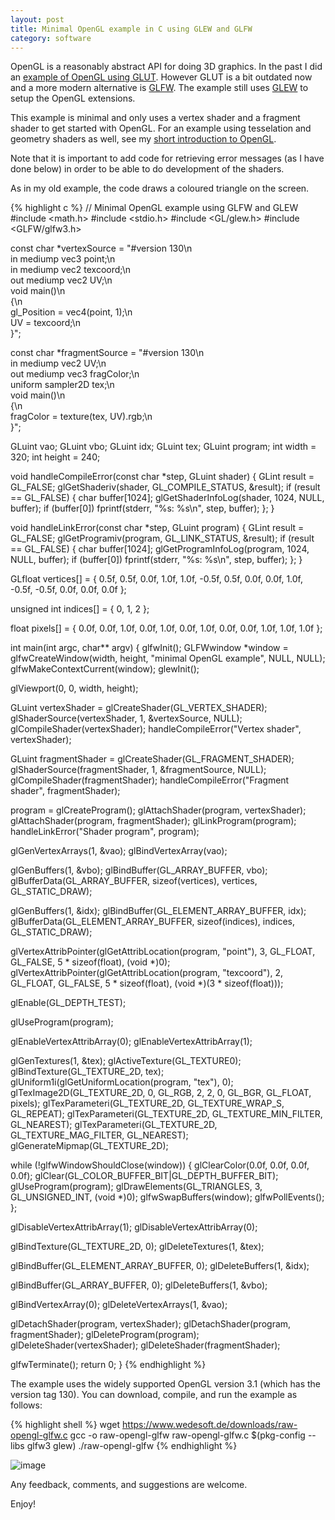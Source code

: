 ```yaml
---
layout: post
title: Minimal OpenGL example in C using GLEW and GLFW
category: software
---
```


OpenGL is a reasonably abstract API for doing 3D graphics.
In the past I did an [example of OpenGL using GLUT][1].
However GLUT is a bit outdated now and a more modern alternative is [GLFW][2].
The example still uses [GLEW][3] to setup the OpenGL extensions.

This example is minimal and only uses a vertex shader and a fragment shader to get started with OpenGL.
For an example using tesselation and geometry shaders as well, see my [short introduction to OpenGL][4].

Note that it is important to add code for retrieving error messages (as I have done below) in order to be able to do development of the shaders.

As in my old example, the code draws a coloured triangle on the screen.

{% highlight c %}
// Minimal OpenGL example using GLFW and GLEW
#include <math.h>
#include <stdio.h>
#include <GL/glew.h>
#include <GLFW/glfw3.h>


const char *vertexSource = "#version 130\n\
in mediump vec3 point;\n\
in mediump vec2 texcoord;\n\
out mediump vec2 UV;\n\
void main()\n\
{\n\
  gl_Position = vec4(point, 1);\n\
  UV = texcoord;\n\
}";

const char *fragmentSource = "#version 130\n\
in mediump vec2 UV;\n\
out mediump vec3 fragColor;\n\
uniform sampler2D tex;\n\
void main()\n\
{\n\
  fragColor = texture(tex, UV).rgb;\n\
}";

GLuint vao;
GLuint vbo;
GLuint idx;
GLuint tex;
GLuint program;
int width = 320;
int height = 240;

void handleCompileError(const char *step, GLuint shader)
{
  GLint result = GL_FALSE;
  glGetShaderiv(shader, GL_COMPILE_STATUS, &result);
  if (result == GL_FALSE) {
    char buffer[1024];
    glGetShaderInfoLog(shader, 1024, NULL, buffer);
    if (buffer[0])
      fprintf(stderr, "%s: %s\n", step, buffer);
  };
}

void handleLinkError(const char *step, GLuint program)
{
  GLint result = GL_FALSE;
  glGetProgramiv(program, GL_LINK_STATUS, &result);
  if (result == GL_FALSE) {
    char buffer[1024];
    glGetProgramInfoLog(program, 1024, NULL, buffer);
    if (buffer[0])
      fprintf(stderr, "%s: %s\n", step, buffer);
  };
}

GLfloat vertices[] = {
   0.5f,  0.5f,  0.0f, 1.0f, 1.0f,
  -0.5f,  0.5f,  0.0f, 0.0f, 1.0f,
  -0.5f, -0.5f,  0.0f, 0.0f, 0.0f
};

unsigned int indices[] = { 0, 1, 2 };

float pixels[] = {
  0.0f, 0.0f, 1.0f, 0.0f, 1.0f, 0.0f,
  1.0f, 0.0f, 0.0f, 1.0f, 1.0f, 1.0f
};

int main(int argc, char** argv)
{
  glfwInit();
  GLFWwindow *window = glfwCreateWindow(width, height, "minimal OpenGL example", NULL, NULL);
  glfwMakeContextCurrent(window);
  glewInit();

  glViewport(0, 0, width, height);

  GLuint vertexShader = glCreateShader(GL_VERTEX_SHADER);
  glShaderSource(vertexShader, 1, &vertexSource, NULL);
  glCompileShader(vertexShader);
  handleCompileError("Vertex shader", vertexShader);

  GLuint fragmentShader = glCreateShader(GL_FRAGMENT_SHADER);
  glShaderSource(fragmentShader, 1, &fragmentSource, NULL);
  glCompileShader(fragmentShader);
  handleCompileError("Fragment shader", fragmentShader);

  program = glCreateProgram();
  glAttachShader(program, vertexShader);
  glAttachShader(program, fragmentShader);
  glLinkProgram(program);
  handleLinkError("Shader program", program);

  glGenVertexArrays(1, &vao);
  glBindVertexArray(vao);

  glGenBuffers(1, &vbo);
  glBindBuffer(GL_ARRAY_BUFFER, vbo);
  glBufferData(GL_ARRAY_BUFFER, sizeof(vertices), vertices, GL_STATIC_DRAW);

  glGenBuffers(1, &idx);
  glBindBuffer(GL_ELEMENT_ARRAY_BUFFER, idx);
  glBufferData(GL_ELEMENT_ARRAY_BUFFER, sizeof(indices), indices, GL_STATIC_DRAW);

  glVertexAttribPointer(glGetAttribLocation(program, "point"), 3, GL_FLOAT, GL_FALSE, 5 * sizeof(float), (void *)0);
  glVertexAttribPointer(glGetAttribLocation(program, "texcoord"), 2, GL_FLOAT, GL_FALSE, 5 * sizeof(float), (void *)(3 * sizeof(float)));

  glEnable(GL_DEPTH_TEST);

  glUseProgram(program);

  glEnableVertexAttribArray(0);
  glEnableVertexAttribArray(1);

  glGenTextures(1, &tex);
  glActiveTexture(GL_TEXTURE0);
  glBindTexture(GL_TEXTURE_2D, tex);
  glUniform1i(glGetUniformLocation(program, "tex"), 0);
  glTexImage2D(GL_TEXTURE_2D, 0, GL_RGB, 2, 2, 0, GL_BGR, GL_FLOAT, pixels);
  glTexParameteri(GL_TEXTURE_2D, GL_TEXTURE_WRAP_S, GL_REPEAT);
  glTexParameteri(GL_TEXTURE_2D, GL_TEXTURE_MIN_FILTER, GL_NEAREST);
  glTexParameteri(GL_TEXTURE_2D, GL_TEXTURE_MAG_FILTER, GL_NEAREST);
  glGenerateMipmap(GL_TEXTURE_2D);

  while (!glfwWindowShouldClose(window)) {
    glClearColor(0.0f, 0.0f, 0.0f, 0.0f);
    glClear(GL_COLOR_BUFFER_BIT|GL_DEPTH_BUFFER_BIT);
    glUseProgram(program);
    glDrawElements(GL_TRIANGLES, 3, GL_UNSIGNED_INT, (void *)0);
    glfwSwapBuffers(window);
    glfwPollEvents();
  };

  glDisableVertexAttribArray(1);
  glDisableVertexAttribArray(0);

  glBindTexture(GL_TEXTURE_2D, 0);
  glDeleteTextures(1, &tex);

  glBindBuffer(GL_ELEMENT_ARRAY_BUFFER, 0);
  glDeleteBuffers(1, &idx);

  glBindBuffer(GL_ARRAY_BUFFER, 0);
  glDeleteBuffers(1, &vbo);

  glBindVertexArray(0);
  glDeleteVertexArrays(1, &vao);

  glDetachShader(program, vertexShader);
  glDetachShader(program, fragmentShader);
  glDeleteProgram(program);
  glDeleteShader(vertexShader);
  glDeleteShader(fragmentShader);

  glfwTerminate();
  return 0;
}
{% endhighlight %}

The example uses the widely supported OpenGL version 3.1 (which has the version tag 130).
You can download, compile, and run the example as follows:

{% highlight shell %}
wget https://www.wedesoft.de/downloads/raw-opengl-glfw.c
gcc -o raw-opengl-glfw raw-opengl-glfw.c $(pkg-config --libs glfw3 glew)
./raw-opengl-glfw
{% endhighlight %}

![image](/pics/triangle.png)

Any feedback, comments, and suggestions are welcome.

Enjoy!

[1]: https://www.wedesoft.de/software/2018/08/03/raw-opengl/
[2]: https://www.glfw.org/
[3]: https://glew.sourceforge.net/
[4]: https://www.wedesoft.de/software/2024/05/30/short-opengl-intro/
